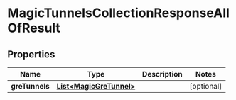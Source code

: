 

# MagicTunnelsCollectionResponseAllOfResult


## Properties

| Name | Type | Description | Notes |
|------------ | ------------- | ------------- | -------------|
|**greTunnels** | [**List&lt;MagicGreTunnel&gt;**](MagicGreTunnel.md) |  |  [optional] |



